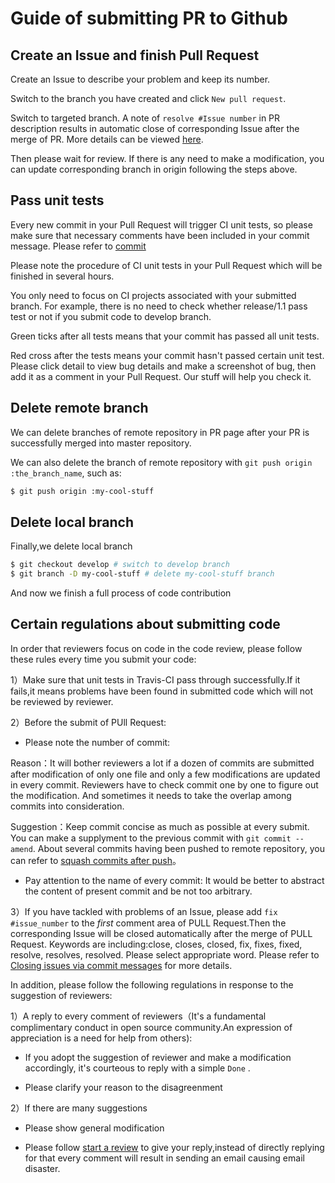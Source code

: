 # Guide of submitting PR to Github

## Create an Issue and finish Pull Request

Create an Issue to describe your problem and keep its number.

Switch to the branch you have created and click `New pull request`.

Switch to targeted branch. A note of `resolve #Issue number` in PR description results in automatic close of corresponding Issue after the merge of PR. More details can be viewed [here](https://help.github.com/articles/closing-issues-via-commit-messages/).

Then please wait for review. If there is any need to make a modification, you can update corresponding branch in origin following the steps above.

## Pass unit tests

Every new commit in your Pull Request will trigger CI unit tests, so please make sure that necessary comments have been included in your commit message. Please refer to [commit](local_dev_guide.md)

Please note the procedure of CI unit tests in your Pull Request which will be finished in several hours.

You only need to focus on CI projects associated with your submitted branch. For example, there is no need to check whether release/1.1 pass test or not if you submit code to develop branch.

Green ticks after all tests means that your commit has passed all unit tests.

Red cross after the tests means your commit hasn't passed certain unit test. Please click detail to view bug details and make a screenshot of bug, then add it as a comment in your Pull Request. Our stuff will help you check it.

## Delete remote branch

We can delete branches of remote repository in PR page after your PR is successfully merged into master repository.

We can also delete the branch of remote repository with `git push origin :the_branch_name`, such as:

```bash
$ git push origin :my-cool-stuff
```

## Delete local branch

Finally,we delete local branch

```bash
$ git checkout develop # switch to develop branch
$ git branch -D my-cool-stuff # delete my-cool-stuff branch

```

And now we finish a full process of code contribution

## Certain regulations about submitting code

In order that reviewers focus on code in the code review, please follow these rules every time you submit your code:

1）Make sure that unit tests in Travis-CI pass through successfully.If it fails,it means problems have been found in submitted code which will not be reviewed by reviewer.

2）Before the submit of PUll Request:

- Please note the number of commit:

Reason：It will bother reviewers a lot if a dozen of commits are submitted after modification of only one file and only a few modifications are updated in every commit. Reviewers have to check commit one by one to figure out the modification. And sometimes it needs to take the overlap among commits into consideration.

Suggestion：Keep commit concise as much as possible at every submit. You can make a supplyment to the previous commit with `git commit --amend`. About several commits having been pushed to remote repository, you can refer to [squash commits after push](http://stackoverflow.com/questions/5667884/how-to-squash-commits-in-git-after-they-have-been-pushed)。

- Pay attention to the name of every commit: It would be better to abstract the content of present commit and be not too arbitrary.

3）If you have tackled with problems of an Issue, please add `fix #issue_number` to the *first* comment area of PULL Request.Then the corresponding Issue will be closed automatically after the merge of PULL Request. Keywords are including:close, closes, closed, fix, fixes, fixed, resolve, resolves, resolved. Please select appropriate word. Please refer to [Closing issues via commit messages](https://help.github.com/articles/closing-issues-via-commit-messages) for more details.

In addition, please follow the following regulations in response to the suggestion of reviewers:

1）A reply to every comment of reviewers（It's a fundamental complimentary conduct in open source community.An expression of appreciation is a need for help from others):

   - If you adopt the suggestion of reviewer and make a modification accordingly, it's courteous to reply with a simple `Done` .

   - Please clarify your reason to the disagreenment

2）If there are many suggestions

   - Please show general modification

   - Please follow [start a review](https://help.github.com/articles/reviewing-proposed-changes-in-a-pull-request/) to give your reply,instead of directly replying for that every comment will result in sending an email causing email disaster.
